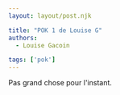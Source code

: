 ```yaml
---
layout: layout/post.njk

title: "POK 1 de Louise G"
authors:
  - Louise Gacoin

tags: ['pok']
---
```

<!-- début résumé -->

Pas grand chose pour l'instant.

<!-- fin résumé -->